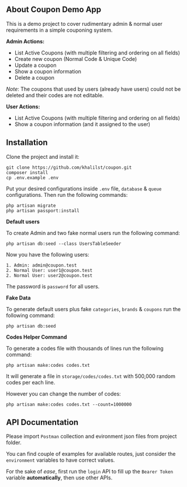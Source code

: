 
## About Coupon Demo App

This is a demo project to cover rudimentary admin & normal user requirements in a simple couponing system.

**Admin Actions:**
* List Active Coupons (with multiple filtering and ordering on all fields)
* Create new coupon (Normal Code & Unique Code)
* Update a coupon
* Show a coupon information
* Delete a coupon

*Note*: The coupons that used by users (already have users) could not be deleted and their codes are not editable.

**User Actions:**
* List Active Coupons (with multiple filtering and ordering on all fields)
* Show a coupon information (and it assigned to the user)

## Installation

Clone the project and install it:
```
git clone https://github.com/khalilst/coupon.git
composer install
cp .env.example .env
````

Put your desired configurations inside `.env` file, `database` & `queue` configurations.
Then run the following commands:
```
php artisan migrate
php artisan passport:install
```


**Default users**

To create Admin and two fake normal users run the following command:
```
php artisan db:seed --class UsersTableSeeder
```


Now you have the following users:
```
1. Admin: admin@coupon.test
2. Normal User: user1@coupon.test
2. Normal User: user2@coupon.test
```
The password is `password` for all users.


**Fake Data**

To generate default users plus fake `categories`, `brands` & `coupons` run the following command:
```
php artisan db:seed
```


**Codes Helper Command**

To generate a codes file with thousands of lines run the following command:
```
php artisan make:codes codes.txt
```
It will generate a file in `storage/codes/codes.txt` with 500,000 random codes per each line.

However you can change the number of codes:
```
php artisan make:codes codes.txt --count=1000000
```


## API Documentation
Please import `Postman` collection and evironment json files from project folder.

You can find couple of examples for available routes, just consider the `environment` variables to have correct values.

For the sake of *ease*, first run the `login` API to fill up the `Bearer Token` variable **automatically**, then use other APIs.